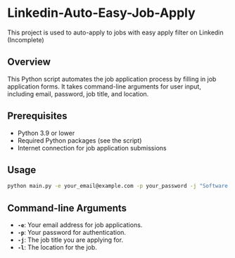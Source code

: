 # Linkedin-Auto-Easy-Job-Apply
This project is used to auto-apply to jobs with easy apply filter on Linkedin (Incomplete)

## Overview

This Python script automates the job application process by filling in job application forms. It takes command-line arguments for user input, including email, password, job title, and location.

## Prerequisites

- Python 3.9 or lower
- Required Python packages (see the script)
- Internet connection for job application submissions

## Usage
```bash
python main.py -e your_email@example.com -p your_password -j "Software Engineer" -l "San Francisco"
```

## Command-line Arguments

- **`-e`**: Your email address for job applications.
- **`-p`**: Your password for authentication.
- **`-j`**: The job title you are applying for.
- **`-l`**: The location for the job.
